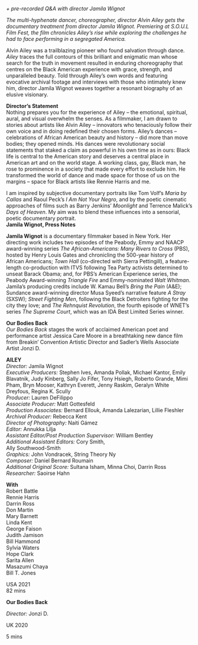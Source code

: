 
_+ pre-recorded Q&A with director Jamila Wignot_

_The multi-hyphenate dancer, choreographer, director Alvin Ailey gets the documentary treatment from director Jamila Wignot. Premiering at S.O.U.L Film Fest, the film chronicles Ailey’s rise while exploring the challenges he had to face performing in a segregated America._

Alvin Ailey was a trailblazing pioneer who found salvation through dance. _Ailey_ traces the full contours of this brilliant and enigmatic man whose search for the truth in movement resulted in enduring choreography that centres on the Black American experience with grace, strength, and unparalleled beauty. Told through Ailey’s own words and featuring evocative archival footage and interviews with those who intimately knew him, director Jamila Wignot weaves together a resonant biography of an elusive visionary.<br>

**Director’s Statement**<br>
Nothing prepares you for the experience of Ailey – the emotional, spiritual, aural, and visual overwhelm the senses. As a filmmaker, I am drawn to stories about artists like Alvin Ailey – innovators who tenaciously follow their own voice and in doing redefined their chosen forms. Ailey’s dances – celebrations of African American beauty and history – did more than move bodies; they opened minds. His dances were revolutionary social statements that staked a claim as powerful in his own time as in ours: Black life is central to the American story and deserves a central place in American art and on the world stage. A working class, gay, Black man, he rose to prominence in a society that made every effort to exclude him. He transformed the world of dance and made space for those of us on the margins – space for Black artists like Rennie Harris and me.

I am inspired by subjective documentary portraits like Tom Volf’s _Maria by Callas_ and Raoul Peck’s _I Am Not Your Negro_, and by the poetic cinematic approaches of films such as Barry Jenkins’ _Moonlight_ and Terrence Malick’s _Days of Heaven_. My aim was to blend these influences into a sensorial, poetic documentary portrait.<br>
**Jamila Wignot, Press Notes**<br>

**Jamila Wignot** is a documentary filmmaker based in New York. Her directing work includes two episodes of the Peabody, Emmy and NAACP award-winning series _The African-Americans: Many Rivers to Cross_ (PBS), hosted by Henry Louis Gates and chronicling the 500-year history of African Americans; _Town Hall_ (co-directed with Sierra Pettingill), a feature-length co-production with ITVS following Tea Party activists determined to unseat Barack Obama; and, for PBS’s American Experience series, the Peabody Award-winning _Triangle Fire_ and Emmy-nominated _Walt Whitman_. Jamila’s producing credits include W. Kamau Bell’s _Bring the Pain_ (A&E); Sundance award-winning director Musa Syeed’s narrative feature _A Stray_ (SXSW); _Street Fighting Men_, following the Black Detroiters fighting for the city they love; and _The Rehnquist Revolution_, the fourth episode of WNET’s series _The Supreme Court_, which was an IDA Best Limited Series winner.<br>

**Our Bodies Back**<br>
_Our Bodies Back_ stages the work of acclaimed American poet and performance artist Jessica Care Moore in a breathtaking new dance film from Breakin’ Convention Artistic Director and Sadler’s Wells Associate Artist  Jonzi D.<br>



**AILEY**<br>
_Director:_ Jamila Wignot<br>
_Executive Producers:_ Stephen Ives, Amanda Pollak, Michael Kantor, Emily Blavatnik, Judy Kinberg, Sally Jo Fifer, Tony Hsiegh, Roberto Grande, Mimi Pham, Bryn Mooser, Kathryn Everett, Jenny Raskim, Geralyn White Dreyfous, Regina K. Scully<br>
_Producer:_ Lauren DeFilippo<br>
_Associate Producer:_ Matt Gottesfeld<br>
_Production Associates:_ Bernard Ellouk, Amanda Lalezarian, Lillie Fleshler<br>
_Archival Producer:_ Rebecca Kent<br>
_Director of Photography:_ Naiti Gámez<br>
_Editor:_ Annukka Lilja<br>
_Assistant Editor/Post Production Supervisor:_ William Bentley<br>
_Additional Assistant Editors:_ Cory Smith,  
Ally Southwood-Smith<br>
_Graphics:_ John Vondracek, String Theory Ny<br>
_Composer:_ Daniel Bernard Roumain<br>
_Additional Original Score:_ Sultana Isham,  Minna Choi, Darrin Ross<br>
_Researcher:_ Saoirse Hahn<br>

**With**<br>
Robert Battle<br>
Rennie Harris<br>
Darrin Ross<br>
Don Martin<br>
Mary Barnett<br>
Linda Kent<br>
George Faison<br>
Judith Jamison<br>
Bill Hammond<br>
Sylvia Waters<br>
Hope Clark<br>
Sarita Allen<br>
Masazumi Chaya<br>
Bill T. Jones<br>

USA 2021<br>
82 mins<br>

**Our Bodies Back**

_Director:_ Jonzi D.

UK 2020

5 mins
<!--stackedit_data:
eyJoaXN0b3J5IjpbLTE2MjM0Njk5MDddfQ==
-->